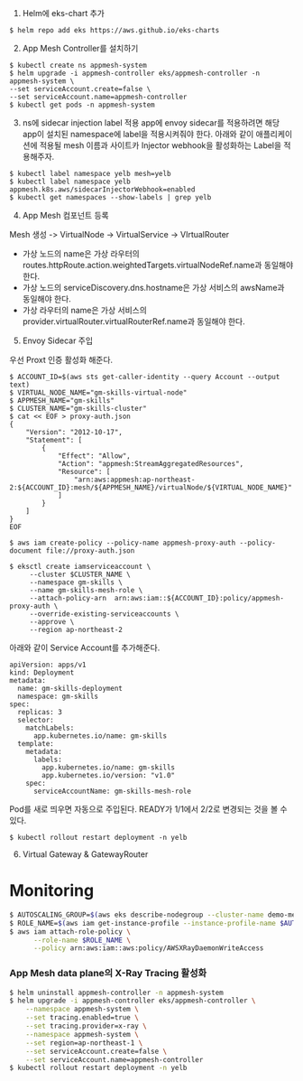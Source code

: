 1. Helm에 eks-chart 추가
```
$ helm repo add eks https://aws.github.io/eks-charts
```

2. App Mesh Controller를 설치하기
```
$ kubectl create ns appmesh-system
$ helm upgrade -i appmesh-controller eks/appmesh-controller -n appmesh-system \
--set serviceAccount.create=false \
--set serviceAccount.name=appmesh-controller
$ kubectl get pods -n appmesh-system
```

3. ns에 sidecar injection label 적용
app에 envoy sidecar를 적용하려면 해당 app이 설치된 namespace에 label을 적용시켜줘야 한다. 아래와 같이 애플리케이션에 적용될 mesh 이름과 사이트카 Injector webhook을 활성화하는 Label을 적용해주자.
```
$ kubectl label namespace yelb mesh=yelb
$ kubectl label namespace yelb appmesh.k8s.aws/sidecarInjectorWebhook=enabled
$ kubectl get namespaces --show-labels | grep yelb
```

4. App Mesh 컴포넌트 등록

Mesh 생성 -> VirtualNode -> VirtualService -> VIrtualRouter
- 가상 노드의 name은 가상 라우터의 routes.httpRoute.action.weightedTargets.virtualNodeRef.name과 동일해야 한다.
- 가상 노드의 serviceDiscovery.dns.hostname은 가상 서비스의 awsName과 동일해야 한다.
- 가상 라우터의 name은 가상 서비스의 provider.virtualRouter.virtualRouterRef.name과 동일해야 한다.



5. Envoy Sidecar 주입

우선 Proxt 인증 활성화 해준다.
```
$ ACCOUNT_ID=$(aws sts get-caller-identity --query Account --output text)
$ VIRTUAL_NODE_NAME="gm-skills-virtual-node"
$ APPMESH_NAME="gm-skills"
$ CLUSTER_NAME="gm-skills-cluster"
$ cat << EOF > proxy-auth.json
{
    "Version": "2012-10-17",
    "Statement": [
        {
            "Effect": "Allow",
            "Action": "appmesh:StreamAggregatedResources",
            "Resource": [
                "arn:aws:appmesh:ap-northeast-2:${ACCOUNT_ID}:mesh/${APPMESH_NAME}/virtualNode/${VIRTUAL_NODE_NAME}"
            ]
        }
    ]
}
EOF

$ aws iam create-policy --policy-name appmesh-proxy-auth --policy-document file://proxy-auth.json

$ eksctl create iamserviceaccount \
     --cluster $CLUSTER_NAME \
     --namespace gm-skills \
     --name gm-skills-mesh-role \
     --attach-policy-arn  arn:aws:iam::${ACCOUNT_ID}:policy/appmesh-proxy-auth \
     --override-existing-serviceaccounts \
     --approve \
     --region ap-northeast-2
```

아래와 같이 Service Account를 추가해준다.
```
apiVersion: apps/v1
kind: Deployment
metadata:
  name: gm-skills-deployment
  namespace: gm-skills
spec:
  replicas: 3
  selector:
    matchLabels:
      app.kubernetes.io/name: gm-skills
  template:
    metadata:
      labels:
        app.kubernetes.io/name: gm-skills
        app.kubernetes.io/version: "v1.0"
    spec:
      serviceAccountName: gm-skills-mesh-role
```

Pod를 새로 띄우면 자동으로 주입된다. READY가 1/1에서 2/2로 변경되는 것을 볼 수 있다.
```
$ kubectl rollout restart deployment -n yelb
```


6. Virtual Gateway & GatewayRouter




# Monitoring
```bash
$ AUTOSCALING_GROUP=$(aws eks describe-nodegroup --cluster-name demo-mesh-cluster --nodegroup-name demo-mesh-cluster-ng | jq -r '.nodegroup.resources.autoScalingGroups[0].name')
$ ROLE_NAME=$(aws iam get-instance-profile --instance-profile-name $AUTOSCALING_GROUP | jq -r '.InstanceProfile.Roles[] | .RoleName')
$ aws iam attach-role-policy \
      --role-name $ROLE_NAME \
      --policy arn:aws:iam::aws:policy/AWSXRayDaemonWriteAccess
```

### App Mesh data plane의 X-Ray Tracing 활성화

```bash
$ helm uninstall appmesh-controller -n appmesh-system
$ helm upgrade -i appmesh-controller eks/appmesh-controller \
    --namespace appmesh-system \
    --set tracing.enabled=true \
    --set tracing.provider=x-ray \
    --namespace appmesh-system \
    --set region=ap-northeast-1 \
    --set serviceAccount.create=false \
    --set serviceAccount.name=appmesh-controller
$ kubectl rollout restart deployment -n yelb
```
